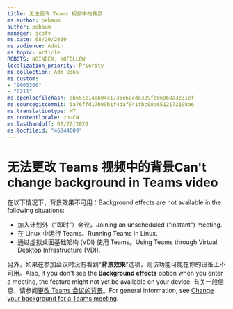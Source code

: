 ```yaml
---
title: 无法更改 Teams 视频中的背景
ms.author: pebaum
author: pebaum
manager: scotv
ms.date: 08/20/2020
ms.audience: Admin
ms.topic: article
ROBOTS: NOINDEX, NOFOLLOW
localization_priority: Priority
ms.collection: Adm_O365
ms.custom:
- "9003300"
- "6211"
ms.openlocfilehash: db65ce140b04c1736e68cde329fe06968a3c31ef
ms.sourcegitcommit: 5a76ffd17b09b1f4daf041fbc08a6512172198a6
ms.translationtype: HT
ms.contentlocale: zh-CN
ms.lasthandoff: 08/20/2020
ms.locfileid: "46844609"
---
```

# <a name="cant-change-background-in-teams-video"></a><span data-ttu-id="6eb35-102">无法更改 Teams 视频中的背景</span><span class="sxs-lookup"><span data-stu-id="6eb35-102">Can't change background in Teams video</span></span>

<span data-ttu-id="6eb35-103">在以下情况下，背景效果不可用：</span><span class="sxs-lookup"><span data-stu-id="6eb35-103">Background effects are not available in the following situations:</span></span>

- <span data-ttu-id="6eb35-104">加入计划外（“即时”）会议。</span><span class="sxs-lookup"><span data-stu-id="6eb35-104">Joining an unscheduled (“instant”) meeting.</span></span>
- <span data-ttu-id="6eb35-105">在 Linux 中运行 Teams。</span><span class="sxs-lookup"><span data-stu-id="6eb35-105">Running Teams in Linux.</span></span>
- <span data-ttu-id="6eb35-106">通过虚拟桌面基础架构 (VDI) 使用 Teams。</span><span class="sxs-lookup"><span data-stu-id="6eb35-106">Using Teams through Virtual Desktop Infrastructure (VDI).</span></span>

<span data-ttu-id="6eb35-107">另外，如果在参加会议时没有看到“**背景效果**”选项，则该功能可能在你的设备上不可用。</span><span class="sxs-lookup"><span data-stu-id="6eb35-107">Also, if you don't see the **Background effects** option when you enter a meeting, the feature might not yet be available on your device.</span></span> <span data-ttu-id="6eb35-108">有关一般信息，请参阅[更改 Teams 会议的背景](https://support.microsoft.com/office/change-your-background-for-a-teams-meeting-f77a2381-443a-499d-825e-509a140f4780)。</span><span class="sxs-lookup"><span data-stu-id="6eb35-108">For general information, see [Change your background for a Teams meeting](https://support.microsoft.com/office/change-your-background-for-a-teams-meeting-f77a2381-443a-499d-825e-509a140f4780).</span></span>